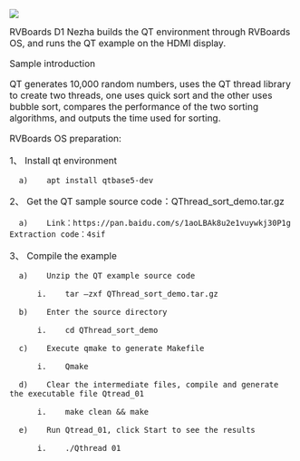 
![](https://rvboards.org/rvboards/dasdu8syrbgvtzvhfj12f4d5/images_dir/1642065563/1.png)

<span style="font-size:16px;">
RVBoards D1 Nezha builds the QT environment through RVBoards OS, and runs the QT example on the HDMI display.

Sample introduction

QT generates 10,000 random numbers, uses the QT thread library to create two threads, one uses quick sort and the other uses bubble sort, compares the performance of the two sorting algorithms, and outputs the time used for sorting.

RVBoards OS preparation:

  1、	Install qt environment

      a)	apt install qtbase5-dev

  2、	Get the QT sample source code：QThread_sort_demo.tar.gz

      a)	Link：https://pan.baidu.com/s/1aoLBAk8u2e1vuywkj30P1g Extraction code：4sif

  3、	Compile the example

      a)	Unzip the QT example source code

          i.	tar –zxf QThread_sort_demo.tar.gz

      b)	Enter the source directory

          i.	cd QThread_sort_demo

      c)	Execute qmake to generate Makefile

          i.	Qmake

      d)	Clear the intermediate files, compile and generate the executable file Qtread_01

          i.	make clean && make

      e)	Run Qtread_01, click Start to see the results

          i.	./Qthread_01

</span>
